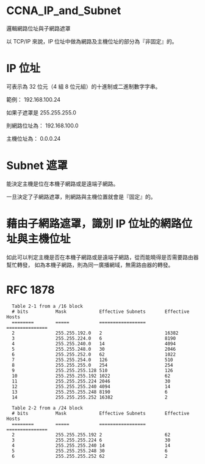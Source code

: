 # CCNA_IP_and_Subnet
邏輯網路位址與子網路遮罩

以 TCP/IP 來說，IP 位址中做為網路及主機位址的部分為『非固定』的。


# IP 位址

可表示為 32 位元（4 組 8 位元組）的十進制或二進制數字字串。

範例： 192.168.100.24

如果子遮罩是 255.255.255.0

則網路位址為： 192.168.100.0

主機位址為： 0.0.0.24

# Subnet 遮罩

能決定主機是位在本機子網路或是遠端子網路。

一旦決定了子網路遮罩，則網路與主機位置就會是『固定』的。

# 藉由子網路遮罩，識別 IP 位址的網路位址與主機位址

如此可以判定主機是否在本機子網路或是遠端子網路，從而能曉得是否需要路由器幫忙轉發，
如為本機子網路，則為同一廣播網域，無需路由器的轉發。

# RFC 1878

      Table 2-1 from a /16 block
      # bits          Mask            Effective Subnets       Effective Hosts
      ========        =====           =================       ===============
      2               255.255.192.0   2                       16382
      3               255.255.224.0   6                       8190
      4               255.255.240.0   14                      4094
      5               255.255.248.0   30                      2046
      6               255.255.252.0   62                      1022
      7               255.255.254.0   126                     510
      8               255.255.255.0   254                     254
      9               255.255.255.128 510                     126
      10              255.255.255.192 1022                    62
      11              255.255.255.224 2046                    30
      12              255.255.255.240 4094                    14
      13              255.255.255.248 8190                    6
      14              255.255.255.252 16382                   2

      Table 2-2 from a /24 block
      # bits          Mask            Effective Subnets       Effective Hosts
      ========        =====           =================       ===============
      2               255.255.255.192 2                       62
      3               255.255.255.224 6                       30
      4               255.255.255.240 14                      14
      5               255.255.255.248 30                      6
      6               255.255.255.252 62                      2
